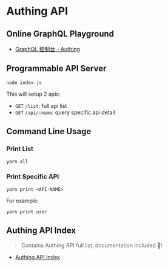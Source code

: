 # Authing API

## Online GraphQL Playground

- [GraphQL 控制台 - Authing](https://authing.cn/graphiql/)

## Programmable API Server

```
node index.js
```

This will setup 2 apis:

- `GET` `/list`: full api list
- `GET` `/api/:name`: query specific api detail

## Command Line Usage

### Print List

```
yarn all
```

### Print Specific API

```
yarn print <API-NAME>
```

For example: 
```
yarn print user
```

## Authing API Index

> Contains Authing API full list, documentation included 🚀!

- [Authing API Index](./api/README.md)
